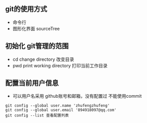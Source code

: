 ## git的使用方式 
- 命令行 
- 图形化界面 sourceTree

## 初始化 git管理的范围
- cd change directory 改变目录
- pwd print working directory 打印当前工作目录

## 配置当前用户信息
- 可以用户名采用 github账号和邮箱，没有配置过 不能使用commit
```
git config --global user.name 'zhufengzhufeng'
git config --global user.email '894918097@qq.com'
git config --list 查看配置列表
``` 